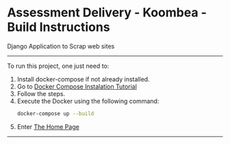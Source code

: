 # Assessment Delivery - Koombea - Build Instructions
Django Application to Scrap web sites

---

To run this project, one just need to:

1. Install docker-compose if not already installed.
2. Go to [Docker Compose Instalation Tutorial](https://docs.docker.com/compose/install/)
3. Follow the steps.
4. Execute the Docker using the following command:
    ```bash
    docker-compose up --build
    ```
6. Enter [The Home Page](http://127.0.0.1:8000/)

---